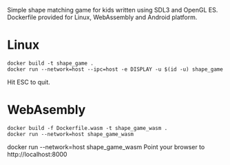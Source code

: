 Simple shape matching game for kids written using SDL3 and OpenGL ES.
Dockerfile provided for Linux, WebAssembly and Android platform.

# Linux
```
docker build -t shape_game .
docker run --network=host --ipc=host -e DISPLAY -u $(id -u) shape_game
```

Hit ESC to quit.

# WebAsembly 
```
docker build -f Dockerfile.wasm -t shape_game_wasm .
docker run --network=host shape_game_wasm
```

docker run --network=host shape_game_wasm
Point your browser to http://localhost:8000
